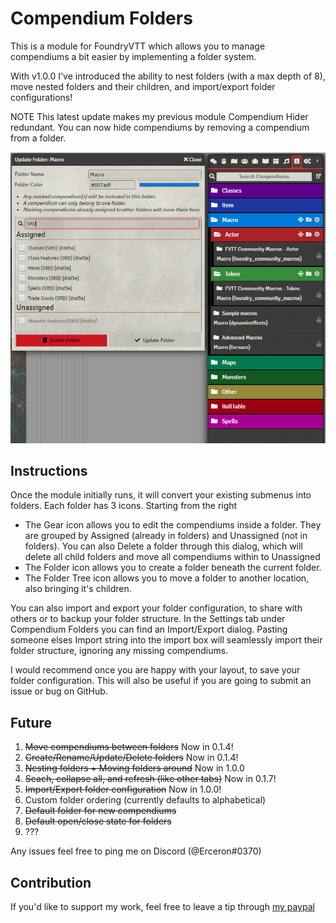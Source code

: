 # Compendium Folders

This is a module for FoundryVTT which allows you to manage compendiums a bit easier by implementing a folder system.

With v1.0.0 I've introduced the ability to nest folders (with a max depth of 8), move nested folders and their children, and import/export folder configurations!

NOTE This latest update makes my previous module Compendium Hider redundant. You can now hide compendiums by removing a compendium from a folder.

![](./example.png)

## Instructions
Once the module initially runs, it will convert your existing submenus into folders.
Each folder has 3 icons. Starting from the right
- The Gear icon allows you to edit the compendiums inside a folder. They are grouped by Assigned (already in folders) and Unassigned (not in folders). You can also Delete a folder through this dialog, which will delete all child folders and move all compendiums within to Unassigned
- The Folder icon allows you to create a folder beneath the current folder. 
- The Folder Tree icon allows you to move a folder to another location, also bringing it's children.

You can also import and export your folder configuration, to share with others or to backup your folder structure. In the Settings tab under Compendium Folders you can find an Import/Export dialog. Pasting someone elses Import string into the import box will seamlessly import their folder structure, ignoring any missing compendiums.

I would recommend once you are happy with your layout, to save your folder configuration. This will also be useful if you are going to submit an issue or bug on GitHub.

## Future

1. ~~Move compendiums between folders~~ Now in 0.1.4!
2. ~~Create/Rename/Update/Delete folders~~ Now in 0.1.4!
3. ~~Nesting folders + Moving folders around~~ Now in 1.0.0
4. ~~Seach, collapse all, and refresh (like other tabs)~~ Now in 0.1.7!
5. ~~Import/Export folder configuration~~ Now in 1.0.0!
6. Custom folder ordering (currently defaults to alphabetical)
7. ~~Default folder for new compendiums~~
8. ~~Default open/close state for folders~~
9. ???

Any issues feel free to ping me on Discord (@Erceron#0370)

## Contribution
If you'd like to support my work, feel free to leave a tip through [my paypal](http://paypal.me/cre463)
